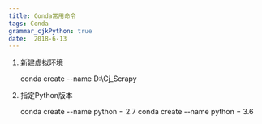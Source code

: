 ```yaml
---
title: Conda常用命令
tags: Conda
grammar_cjkPython: true
date:  2018-6-13
---
```



1. 新建虚拟环境

	conda create --name D:\Cj_Scrapy
	
2. 指定Python版本

	conda create --name python = 2.7
	conda create --name python = 3.6